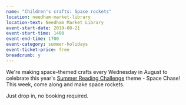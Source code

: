```yaml
---
name: "Children's crafts: Space rockets"
location: needham-market-library
location-text: Needham Market Library
event-start-date: 2019-08-21
event-start-time: 1400
event-end-time: 1700
event-category: summer-holidays
event-ticket-price: free
breadcrumb: y
---
```


We're making space-themed crafts every Wednesday in August to celebrate this year's [Summer Reading Challenge](/src/) theme - Space Chase! This week, come along and make space rockets.

Just drop in, no booking required.
